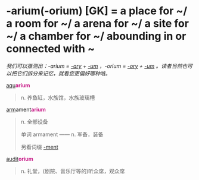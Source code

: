 # -arium(-orium) [GK] = a place for ~/ a room for ~/ a arena for ~/ a site for ~/ a chamber for ~/ abounding in or connected with ~

*我们可以推测出：-arium = [-ary](-ary.md) + [-um](-um.md) ，-orium = [-ory](-ory.md) + [-um](-um.md) 。读者当然也可以把它们拆分来记忆，就看您更偏好哪种咯。*

[aqu](_aqu_.md)<b style="color: #C71585;">arium</b>
> n. 养鱼缸，水族馆，水族玻璃槽

[arm](_arm_.md)ament<b style="color: #C71585;">arium</b>
> n. 全部设备
>
> 单词 armament —— n. 军备，装备
>
> 另看词缀 [-ment](-ment.md)

[audit](_aud_.md)<b style="color: #C71585;">orium</b>
> n. 礼堂，(剧院、音乐厅等的)听众席，观众席